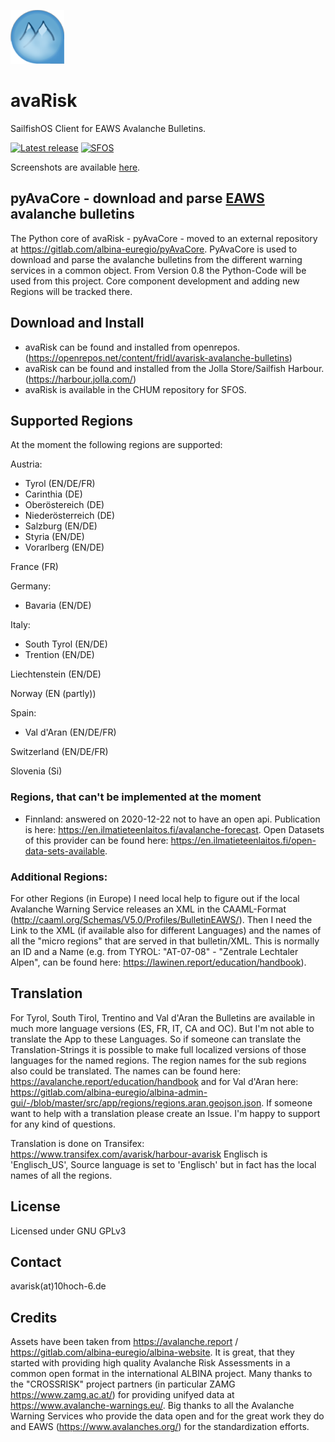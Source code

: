 ![avaRiskLogo](icons/86x86/harbour-avarisk.png)

# avaRisk
SailfishOS Client for EAWS Avalanche Bulletins.

[![Latest release](https://img.shields.io/github/v/release/fridlmue/harbour-avarisk)](https://github.com/fridlmue/harbour-avarisk/releases)
[![SFOS](https://img.shields.io/badge/SailfishOS-OpenRepos-1CA198)](https://openrepos.net/content/fridl/avarisk-avalanche-bulletins)

Screenshots are available [here][screenshots].

## pyAvaCore - download and parse [EAWS](https://www.avalanches.org/) avalanche bulletins
The Python core of avaRisk - pyAvaCore - moved to an external repository at https://gitlab.com/albina-euregio/pyAvaCore. PyAvaCore is used to download and parse the avalanche bulletins from the different warning services in a common object. From Version 0.8 the Python-Code will be used from this project. Core component development and adding new Regions will be tracked there.

## Download and Install
- avaRisk can be found and installed from openrepos. (https://openrepos.net/content/fridl/avarisk-avalanche-bulletins)
- avaRisk can be found and installed from the Jolla Store/Sailfish Harbour. (https://harbour.jolla.com/)
- avaRisk is available in the CHUM repository for SFOS.

## Supported Regions
At the moment the following regions are supported:

Austria:
- Tyrol (EN/DE/FR)
- Carinthia (DE)
- Oberöstereich (DE)
- Niederösterreich (DE)
- Salzburg (EN/DE)
- Styria (EN/DE)
- Vorarlberg (EN/DE)

France (FR)

Germany:
- Bavaria (EN/DE)

Italy:
- South Tyrol (EN/DE)
- Trention (EN/DE)

Liechtenstein (EN/DE)

Norway (EN (partly))

Spain:
- Val d'Aran (EN/DE/FR)

Switzerland (EN/DE/FR)

Slovenia (Si)

### Regions, that can't be implemented at the moment

- Finnland: answered on 2020-12-22 not to have an open api. Publication is here: https://en.ilmatieteenlaitos.fi/avalanche-forecast. Open Datasets of this provider can be found here: https://en.ilmatieteenlaitos.fi/open-data-sets-available.

### Additional Regions:
For other Regions (in Europe) I need local help to figure out if the local Avalanche Warning Service releases an XML in the CAAML-Format (http://caaml.org/Schemas/V5.0/Profiles/BulletinEAWS/). Then I need the Link to the XML (if available also for different Languages) and the names of all the "micro regions" that are served in that bulletin/XML. This is normally an ID and a Name (e.g. from TYROL: "AT-07-08" - "Zentrale Lechtaler Alpen", can be found here: https://lawinen.report/education/handbook).

## Translation

For Tyrol, South Tirol, Trentino and Val d'Aran the Bulletins are available in much more language versions (ES, FR, IT, CA and OC). But I'm not able to translate the App to these Languages. So if someone can translate the Translation-Strings it is possible to make full localized versions of those languages for the named regions. The region names for the sub regions also could be translated. The names can be found here: https://avalanche.report/education/handbook and for Val d'Aran here: https://gitlab.com/albina-euregio/albina-admin-gui/-/blob/master/src/app/regions/regions.aran.geojson.json. If someone want to help with a translation please create an Issue. I'm happy to support for any kind of questions. 

Translation is done on Transifex: https://www.transifex.com/avarisk/harbour-avarisk
Englisch is 'Englisch_US', Source language is set to 'Englisch' but in fact has the local names of all the regions. 

## License
Licensed under GNU GPLv3

## Contact
avarisk(at)10hoch-6.de

## Credits
Assets have been taken from https://avalanche.report / https://gitlab.com/albina-euregio/albina-website. It is great, that they started with providing high quality Avalanche Risk Assessments in a common open format in the international ALBINA project.
Many thanks to the "CROSSRISK" project partners (in particular ZAMG https://www.zamg.ac.at/) for providing unifyed data at https://www.avalanche-warnings.eu/. 
Big thanks to all the Avalanche Warning Services who provide the data open and for the great work they do and EAWS (https://www.avalanches.org/) for the standardization efforts.

[screenshots]: https://github.com/fridlmue/harbour-avarisk/tree/main/screenshots
